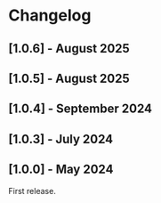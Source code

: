 # Changelog

## [1.0.6] - August 2025

## [1.0.5] - August 2025

## [1.0.4] - September 2024

## [1.0.3] - July 2024

## [1.0.0] - May 2024
First release.